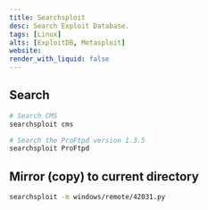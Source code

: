```yaml
---
title: Searchsploit
desc: Search Exploit Database.
tags: [Linux]
alts: [ExploitDB, Metasploit]
website:
render_with_liquid: false
---
```


## Search

```sh
# Search CMS
searchsploit cms

# Search the ProFtpd version 1.3.5
searchsploit ProFtpd
```

## Mirror (copy) to current directory

```sh
searchsploit -m windows/remote/42031.py
```